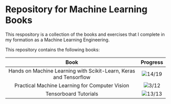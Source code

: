 # Repository for Machine Learning Books

This respository is a collection of the books and exercises that I complete in my formation as a Machine Learning Engineering.

This repository contains the following books:

|Book|Progress|
|:-------:|:-----------:|
|Hands on Machine Learning with Scikit-Learn, Keras and Tensorflow| ![14/19](https://progress-bar.dev/14/?scale=19&title=Chapters&suffix=/19)|
|Practical Machine Learning for Computer Vision| ![3/12](https://progress-bar.dev/3/?scale=12&title=Chapters&suffix=/12)|
|Tensorboard Tutorials|![13/13](https://progress-bar.dev/13/?scale=13&title=Chapters&suffix=/13)|